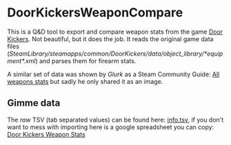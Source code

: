 # DoorKickersWeaponCompare

This is a Q&D tool to export and compare weapon stats from the game [Door Kickers](http://inthekillhouse.com/doorkickers/). Not beautiful, but it does the job. It reads the original game data files (_SteamLibrary/steamapps/common/DoorKickers/data/object_library/\*equipment\*.xml_) and parses them for firearm stats.

A similar set of data was shown by _Glurk_ as a Steam Community Guide: [All weapons stats](https://steamcommunity.com/sharedfiles/filedetails/?id=633474891) but sadly he only shared it as an image.

## Gimme data
The _raw_ TSV (tab separated values) can be found here: [info.tsv](data/info.tsv), if you don't want to mess with importing here is a google spreadsheet you can copy: [Door Kickers Weapon Stats](https://docs.google.com/spreadsheets/d/1IUor4TyqxRYdVIGY1SOJOHm17Oa9Ra8YIc-gokiqljM/edit?usp=sharing)
